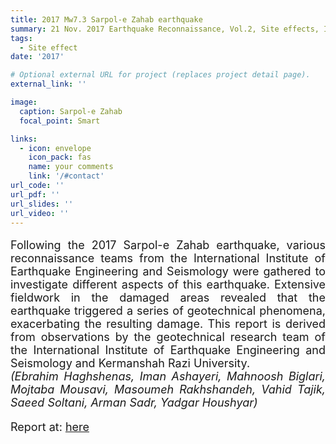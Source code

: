 ```yaml
---
title: 2017 Mw7.3 Sarpol-e Zahab earthquake
summary: 21 Nov. 2017 Earthquake Reconnaissance, Vol.2, Site effects, IIEES.
tags:
  - Site effect
date: '2017'

# Optional external URL for project (replaces project detail page).
external_link: ''

image:
  caption: Sarpol-e Zahab
  focal_point: Smart

links:
  - icon: envelope
    icon_pack: fas
    name: your comments
    link: '/#contact'
url_code: ''
url_pdf: ''
url_slides: ''
url_video: ''
---
```

<p style="text-align: justify; font-size: 18px" class="has-poppins-font-family">
Following the 2017 Sarpol-e Zahab earthquake, various reconnaissance teams from the International Institute of Earthquake Engineering and Seismology were gathered to investigate different aspects of this earthquake. Extensive fieldwork in the damaged areas revealed that the earthquake triggered a series of geotechnical phenomena, exacerbating the resulting damage. This report is derived from observations by the geotechnical research team of the International Institute of Earthquake Engineering and Seismology and Kermanshah Razi University.<br />
<em>(Ebrahim Haghshenas, Iman Ashayeri, Mahnoosh Biglari, Mojtaba Mousavi, Masoumeh Rakhshandeh, Vahid Tajik, Saeed Soltani, Arman Sadr, Yadgar Houshyar)</em>
</p>
<p style="text-align: justify; font-size: 18px" class="has-poppins-font-family">
Report at: <a href="https://www.researchgate.net/publication/333808875_21_Nov_2017_Earthquake_Reconnaissance_Vol2_Site_effects_IIEES">here</a>
</p>
